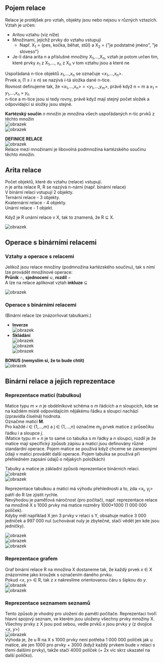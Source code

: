 ## Pojem relace
Relace je protějšek pro vztah, objekty jsou nebo nejsou v různých vztazích.\
Vztah je určen:
- Aritou vztahu (viz níže)
- Množinami, jejichž prvky do vztahu vstupují
  - Např. X<sub>1</sub> = {pes, kočka, běhat, stůl} a X<sub>2</sub> = {"je podstatné jméno", "je sloveso"}
- Je-li dána arita *n* a příslušné množiny X<sub>1</sub>,...,X<sub>n</sub>, vztah je potom určen tím, které prvky *x*<sub>1</sub> z X<sub>1</sub>,..., *x*<sub>n</sub> z X<sub>n</sub> v tom vztahu jsou a které ne

Uspořádaná n-tice objektů *x*<sub>1</sub>,...,*x*<sub>n</sub> se označuje <*x*<sub>1</sub>,...,*x*<sub>n</sub>>.\
Prvek *x*<sub>i</sub> (1 ≤ *i* ≤ *n*) se nazývá *i*-tá složka dané n-tice.\
Rovnost definujeme tak, že <*x*<sub>1</sub>,...,*x*<sub>n</sub>> = <*y*<sub>1</sub>,...,*y*<sub>m</sub>>, právě když n = m a *x*<sub>1</sub> = *y*<sub>1</sub>,...,*x*<sub>n</sub> = *y*<sub>n</sub>\
n-tice a m-tice jsou si tedy rovny, právě když mají stejný počet složek a odpovídající si složky jsou stejné. 

**Kartézský součin** *n* množin je množina všech uspořádaných n-tic prvků z těchto množin\
![obrazek](https://github.com/Rexpes/upol_matros/assets/84129869/c246b170-f665-40a3-b5e4-84cf6d7ef486)\
![obrazek](https://github.com/Rexpes/upol_matros/assets/84129869/5d631ca3-f627-4723-b2f6-263f4b0332db)

**DEFINICE RELACE**\
![obrazek](https://github.com/Rexpes/upol_matros/assets/84129869/64a8c15c-0a83-44ea-ac1b-aea4e27ee675)\
Relace mezi množinami je libovolná podmnožina kartézského součinu těchto množin.

## Arita relace
Počet objektů, které do vztahu (relace) vstupují.\
*n* je arita relace R, R se nazývá n-nární (např. binární relace)\
V binární relaci vstupují 2 objekty.\
Ternární relace - 3 objekty.\
Kvaternární relace - 4 objekty.\
Unární relace - 1 objekt.

Když je R unární relace v X, tak to znamená, že R ⊆ X. 

![obrazek](https://github.com/Rexpes/upol_matros/assets/84129869/a58290d0-ce57-4251-8250-b9f6664e8cd6)

## Operace s binárními relacemi
### Vztahy a operace s relacemi
Jelikož jsou relace množiny (podmnožina kartézského součinu), tak s nimi lze provádět množinové operace:\
**Průnik** ∩, **sjednocení** ∪, **rozdíl** −\
A lze na relace aplikovat vztah **inkluze** ⊆

![obrazek](https://github.com/Rexpes/upol_matros/assets/84129869/003eb7a7-2137-4724-a3d1-a65e8f8ebdd4)

### Operace s binárními relacemi
(Binární relace lze znázorňovat tabulkami.)
- **Inverze**\
![obrazek](https://github.com/Rexpes/upol_matros/assets/84129869/78ae5674-540e-4794-953f-ccf7185bde65)
- **Skládání**\
![obrazek](https://github.com/Rexpes/upol_matros/assets/84129869/4f75622a-d9b8-40d9-b2f1-50f1c125663f)\
![obrazek](https://github.com/Rexpes/upol_matros/assets/84129869/ce5376be-0e5b-4491-b84d-285b29e864ac)\
![obrazek](https://github.com/Rexpes/upol_matros/assets/84129869/2975c4d8-7d5a-45f6-92fa-95d462b73c3a)

**BONUS (nemyslím si, že to bude chtít)**\
![obrazek](https://github.com/Rexpes/upol_matros/assets/84129869/55a8d3f6-b70c-4d60-b2f0-1b0143879813)

## Binární relace a jejich reprezentace
### Reprezentace maticí (tabulkou)
Matice typu *m* × *n* je obdélníkové schéma o *m* řádcích a *n* sloupcích, kde se na každém místě odpovídajícím nějákému řádku a sloupci nachází (zpravidla číselná) hodnota.\
Označme matici **M**.\
Pro každé *i* ∈ {1,...,*m*} a j ∈ {1,...,*n*} označme *m*<sub>*ij*</sub> prvek matice z průsečíku řádku *i* a sloupce *j*.\
(Matice typu *m* × *n* je to samé co tabulka s *m* řádky a *n* sloupci, rozdíl je že matice mají specifický způsob zápisu a maticí jsou definovány různé standardní operace. Pojem matice se používá když chceme se zanesenými ůdaji v matici provádět další operace. Pojem tabulka se používá při přehledném zapsání údajů o nějakých položkách)

Tabulky a matice je základní způsob reprezentace binárních relací.\
![obrazek](https://github.com/Rexpes/upol_matros/assets/84129869/1ae621f8-b2ba-45a6-9945-06ebe6110ed8)\
![obrazek](https://github.com/Rexpes/upol_matros/assets/84129869/0a766f01-34e1-4615-901d-04fcfbe94782)

Reprezentace tabulkou a maticí má výhodu přehlednosti a to, zda <x<sub>i</sub>, y<sub>j</sub>> patří do R lze zjistit rychle.\
Nevýhodou je paměťová náročnost (pro počítač), např. reprezentace relace na množině X s 1000 prvky má matice rozměry 1000*1000 (1 000 000 políček).\
Kdyby měl například X jen 3 prvky v relaci s Y, obsahuje matice 3 000 jedniček a 997 000 nul (uchovávat nuly je zbytečné, stačí vědět jen kde jsou jedničky).

![obrazek](https://github.com/Rexpes/upol_matros/assets/84129869/133b17ad-af0d-4cbd-a66b-c14cf65e2128)\
![obrazek](https://github.com/Rexpes/upol_matros/assets/84129869/42891c83-1c92-47b3-ab33-6d891a9b7889)\
![obrazek](https://github.com/Rexpes/upol_matros/assets/84129869/1fcce657-aac0-4f86-bb45-1a3ad50e9c1b)

### Reprezentace grafem
Graf binární relace R na množina X dostaneme tak, že každý prvek *x* ∈ X znázorníme jako kroužek s označením daného prvku.\
Pokud <*x*, *y*> ∈ R, tak z *x* nakreslíme orientovanou čáru s šipkou do *y*.\
![obrazek](https://github.com/Rexpes/upol_matros/assets/84129869/35ee2799-bf83-4361-b218-94ac2188b447)\
![obrazek](https://github.com/Rexpes/upol_matros/assets/84129869/07cc9d80-1714-441c-a75f-31593ca8ee8b)

### Reprezentace seznamem seznamů
Tento způsob je vhodný pro uložení do paměti počítače. Reprezentaci tvoří hlavní spojový seznam, ve kterém jsou uloženy všechny prvky množiny X.\
Všechny prvky z X jsou pod sebou, vedle prvků *x* jsou prvky *y* (z dvojice <*x*, *y*>)\
![obrazek](https://github.com/Rexpes/upol_matros/assets/84129869/b39e21e5-d6ed-4a8b-879f-c4b7573f4d37)\
Výhoda je, že u R na X s 1000 prvky není potřeba 1 000 000 políček jak u matice, ale jen 1000 pro prvky + 3000 (když každý prvkem bude v relaci s třemi dalšími prvky), takže stačí 4000 políček (+ 2x víc skrz ukazatel na další políčko).

